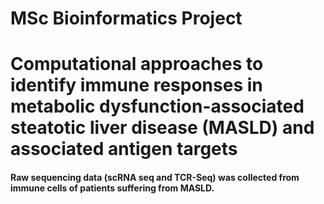 # MSc Bioinformatics Project
# Computational approaches to identify immune responses in metabolic dysfunction-associated steatotic liver disease (MASLD) and associated antigen targets
#### Raw sequencing data (scRNA seq and TCR-Seq) was collected from immune cells of patients suffering from MASLD.
